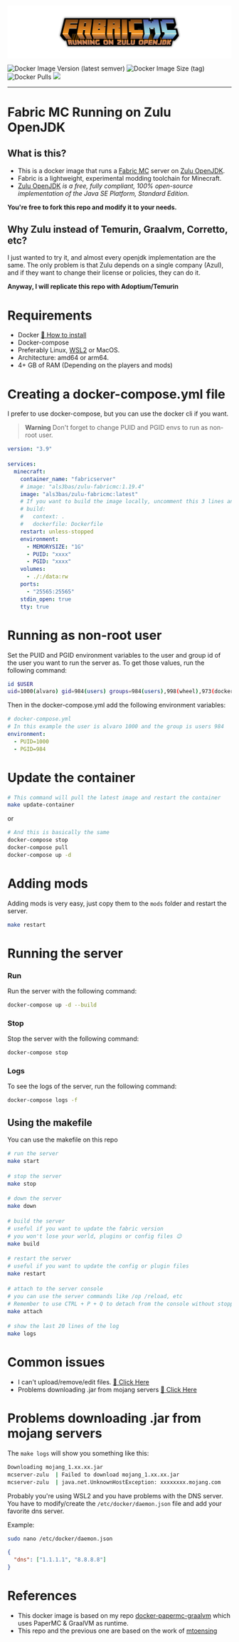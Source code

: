 <img src="assets/logo_margins.png" align="center" />

![Docker Image Version (latest semver)](https://img.shields.io/docker/v/als3bas/zulu-fabricmc?sort=semver)
![Docker Image Size (tag)](https://img.shields.io/docker/image-size/als3bas/zulu-fabricmc/latest)
![Docker Pulls](https://img.shields.io/docker/pulls/als3bas/zulu-fabricmc)
![](https://img.shields.io/github/license/als3bas/docker-fabric-zulu)

----

# Fabric MC Running on Zulu OpenJDK 
## What is this?
* This is a docker image that runs a [Fabric MC](https://fabricmc.net/) server on [Zulu OpenJDK](https://www.azul.com/downloads).
* Fabric is a lightweight, experimental modding toolchain for Minecraft.
* [Zulu OpenJDK](https://www.azul.com/downloads) _is a free, fully compliant, 100% open-source implementation of the Java SE Platform, Standard Edition._

**You're free to fork this repo and modify it to your needs.**

## Why Zulu instead of Temurin, Graalvm, Corretto, etc?
I just wanted to try it, and almost every openjdk implementation are the same.
The only problem is that Zulu depends on a single company (Azul), and if they want to change their license or policies, they can do it.

**Anyway, I will replicate this repo with Adoptium/Temurin**

# Requirements
* Docker [🔎 How to install](https://docs.docker.com/desktop/)
* Docker-compose 
* Preferably Linux, [WSL2](https://learn.microsoft.com/en-us/windows/wsl/install) or MacOS.
* Architecture: amd64 or arm64.
* 4+ GB of RAM (Depending on the players and mods)

# Creating a docker-compose.yml file
I prefer to use docker-compose, but you can use the docker cli if you want.

> **Warning**
> Don't forget to change PUID and PGID envs to run as non-root user.

```yml
version: "3.9"

services:
  minecraft:
    container_name: "fabricserver"
    # image: "als3bas/zulu-fabricmc:1.19.4"
    image: "als3bas/zulu-fabricmc:latest"
    # If you want to build the image locally, uncomment this 3 lines and comment the image line above.
    # build: 
    #   context: .
    #   dockerfile: Dockerfile
    restart: unless-stopped
    environment:
      - MEMORYSIZE: "1G"
      - PUID: "xxxx"
      - PGID: "xxxx"
    volumes:
      - ./:/data:rw
    ports:
      - "25565:25565"
    stdin_open: true
    tty: true
```

# Running as non-root user

Set the PUID and PGID environment variables to the user and group id of the user you want to run the server as.
To get those values, run the following command:

```sh
id $USER
uid=1000(alvaro) gid=984(users) groups=984(users),998(wheel),973(docker)
```

Then in the docker-compose.yml add the following environment variables:

```yaml
# docker-compose.yml
# In this example the user is alvaro 1000 and the group is users 984
environment:
  - PUID=1000
  - PGID=984
```

# Update the container

```sh
# This command will pull the latest image and restart the container
make update-container
```
or
```sh
# And this is basically the same
docker-compose stop
docker-compose pull
docker-compose up -d
``` 

# Adding mods

Adding mods is very easy, just copy them to the `mods` folder and restart the server.
```sh
make restart
```

# Running the server

### Run
Run the server with the following command:

```sh
docker-compose up -d --build
```

### Stop
Stop the server with the following command:

```sh
docker-compose stop
``` 

### Logs
To see the logs of the server, run the following command:

```sh
docker-compose logs -f 
```

## Using the makefile 
You can use the makefile on this repo
```sh
# run the server
make start

# stop the server
make stop

# down the server
make down

# build the server
# useful if you want to update the fabric version
# you won't lose your world, plugins or config files 😉
make build

# restart the server
# useful if you want to update the config or plugin files 
make restart

# attach to the server console
# you can use the server commands like /op /reload, etc
# Remember to use CTRL + P + Q to detach from the console without stopping the server
make attach

# show the last 20 lines of the log
make logs
```


# Common issues

* I can't upload/remove/edit files. [🔎 Click Here](#Running-as-non-root-user)
* Problems downloading .jar from mojang servers [🔎 Click Here](#Problems-downloading-jar-from-mojang-servers)

#  Problems downloading .jar from mojang servers

The `make logs` will show you something like this:

```sh
Downloading mojang_1.xx.xx.jar
mcserver-zulu  | Failed to download mojang_1.xx.xx.jar
mcserver-zulu  | java.net.UnknownHostException: xxxxxxxx.mojang.com
```

Probably you're using WSL2 and you have problems with the DNS server.
You have to modify/create the `/etc/docker/daemon.json` file and add your favorite dns server.

Example:
```sh
sudo nano /etc/docker/daemon.json
```
```json
{
  "dns": ["1.1.1.1", "8.8.8.8"]
}
```

# References
* This docker image is based on my repo [docker-papermc-graalvm](https://github.com/als3bas/docker-papermc-graalvm) which uses PaperMC & GraalVM as runtime.
* This repo and the previous one are based on the work of [mtoensing](https://github.com/mtoensing/Docker-Minecraft-PaperMC-Server)

